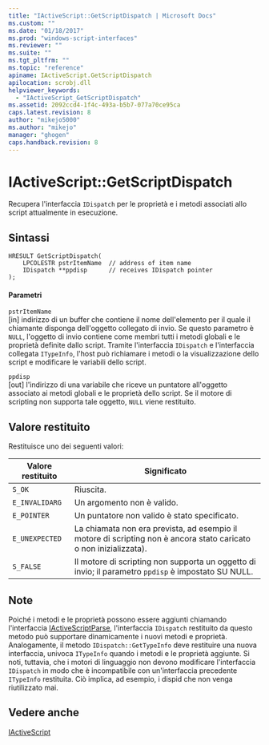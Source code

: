 ```yaml
---
title: "IActiveScript::GetScriptDispatch | Microsoft Docs"
ms.custom: ""
ms.date: "01/18/2017"
ms.prod: "windows-script-interfaces"
ms.reviewer: ""
ms.suite: ""
ms.tgt_pltfrm: ""
ms.topic: "reference"
apiname: IActiveScript.GetScriptDispatch
apilocation: scrobj.dll
helpviewer_keywords: 
  - "IActiveScript_GetScriptDispatch"
ms.assetid: 2092ccd4-1f4c-493a-b5b7-077a70ce95ca
caps.latest.revision: 8
author: "mikejo5000"
ms.author: "mikejo"
manager: "ghogen"
caps.handback.revision: 8
---
```

# IActiveScript::GetScriptDispatch
Recupera l'interfaccia `IDispatch` per le proprietà e i metodi associati allo script attualmente in esecuzione.  
  
## Sintassi  
  
```  
HRESULT GetScriptDispatch(  
    LPCOLESTR pstrItemName  // address of item name  
    IDispatch **ppdisp      // receives IDispatch pointer  
);  
```  
  
#### Parametri  
 `pstrItemName`  
 \[in\] indirizzo di un buffer che contiene il nome dell'elemento per il quale il chiamante disponga dell'oggetto collegato di invio.  Se questo parametro è `NULL`, l'oggetto di invio contiene come membri tutti i metodi globali e le proprietà definite dallo script.  Tramite l'interfaccia `IDispatch` e l'interfaccia collegata `ITypeInfo`, l'host può richiamare i metodi o la visualizzazione dello script e modificare le variabili dello script.  
  
 `ppdisp`  
 \[out\] l'indirizzo di una variabile che riceve un puntatore all'oggetto associato ai metodi globali e le proprietà dello script.  Se il motore di scripting non supporta tale oggetto, `NULL` viene restituito.  
  
## Valore restituito  
 Restituisce uno dei seguenti valori:  
  
|Valore restituito|Significato|  
|-----------------------|-----------------|  
|`S_OK`|Riuscita.|  
|`E_INVALIDARG`|Un argomento non è valido.|  
|`E_POINTER`|Un puntatore non valido è stato specificato.|  
|`E_UNEXPECTED`|La chiamata non era prevista, ad esempio il motore di scripting non è ancora stato caricato o non inizializzata\).|  
|`S_FALSE`|Il motore di scripting non supporta un oggetto di invio; il parametro `ppdisp` è impostato SU NULL.|  
  
## Note  
 Poiché i metodi e le proprietà possono essere aggiunti chiamando l'interfaccia [IActiveScriptParse](../../winscript/reference/iactivescriptparse.md), l'interfaccia `IDispatch` restituito da questo metodo può supportare dinamicamente i nuovi metodi e proprietà.  Analogamente, il metodo `IDispatch::GetTypeInfo` deve restituire una nuova interfaccia, univoca `ITypeInfo` quando i metodi e le proprietà aggiunte.  Si noti, tuttavia, che i motori di linguaggio non devono modificare l'interfaccia `IDispatch` in modo che è incompatibile con un'interfaccia precedente `ITypeInfo` restituita.  Ciò implica, ad esempio, i dispid che non venga riutilizzato mai.  
  
## Vedere anche  
 [IActiveScript](../../winscript/reference/iactivescript.md)